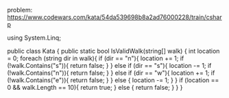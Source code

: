 problem: https://www.codewars.com/kata/54da539698b8a2ad76000228/train/csharp

using System.Linq;

public class Kata
{
public static bool IsValidWalk(string[] walk)
{
int location = 0;
foreach (string dir in walk){
if (dir == "n"){
location += 1;
if (!walk.Contains("s")){
return false;
}
}
else if (dir == "s"){
location -= 1;
if (!walk.Contains("n")){
return false;
}
}
else if (dir == "w"){
location += 1;
if (!walk.Contains("e")){
return false;
}
}
else {
location -= 1;
}
}
if (location == 0 && walk.Length == 10){
return true;
}
else {
return false;
}
}
}
